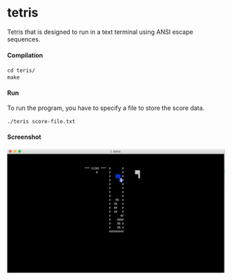 # tetris

Tetris that is designed to run in a text terminal using ANSI escape sequences. 

#### Compilation
```
cd teris/
make
```

#### Run
To run the program, you have to specify a file to store the score data.
```
./teris score-file.txt
```
#### Screenshot

![teris-screenshot-1](teris-screenshot-1.png)


